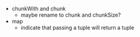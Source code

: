 - chunkWith and chunk
  - maybe rename to chunk and chunkSize?
- map
  - indicate that passing a tuple will return a tuple
